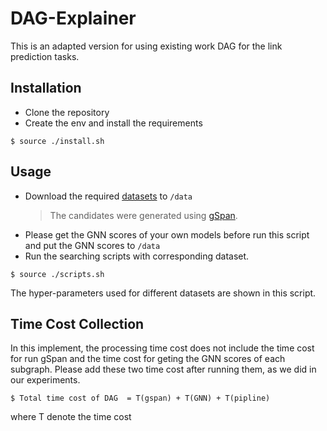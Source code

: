 # DAG-Explainer

This is an adapted version for using existing work DAG for the link prediction tasks.

## Installation
* Clone the repository 
* Create the env and install the requirements

```shell script
$ source ./install.sh
```

## Usage
* Download the required [datasets](https://hkustconnect-my.sharepoint.com/:f:/g/personal/glvab_connect_ust_hk/EqFR8NjD49tLtPp9TgicvjQBxkj_15wDT4D2fdrJ6Adx2A?e=P9NeHI) to `/data`
  > The candidates were generated using [gSpan](https://github.com/betterenvi/gSpan).
* Please get the GNN scores of your own models before run this script and put the GNN scores to `/data`
* Run the searching scripts with corresponding dataset.
```shell script
$ source ./scripts.sh
``` 
The hyper-parameters used for different datasets are shown in this script.

## Time Cost Collection
In this implement, the processing time cost does not include the time cost for run gSpan and the time cost for geting the GNN scores of each subgraph. 
Please add these two time cost after running them, as we did in our experiments.
```shell script
$ Total time cost of DAG  = T(gspan) + T(GNN) + T(pipline)
```
where T denote the time cost
